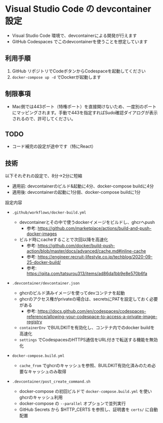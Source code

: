 Visual Studio Code の devcontainer 設定
============================================

* Visual Studio Code 環境で、devcontainerによる開発が行えます
* GitHub Codespaces でこのdevcontainerを使うことを想定しています

## 利用手順

1. GitHub リポジトリでCodeボタンからCodespaceを起動してください
2. `docker-compose up -d` でDockerが起動します

## 制限事項

* Mac側では443ポート（特権ポート）を直接開けないため、一度別のポートにマッピングされます。手動で443を指定すればSudo確認ダイアログが表示されるので、許可してください。

## TODO

* コード補完の設定が途中です（特にReact）

## 技術

以下それぞれの設定で、8分->2分に短縮

* 適用前: devcontainerのビルド&起動に4分、docker-compose buildに4分
* 適用後: devcontainerの起動に1分弱、docker-compose buildに1分

設定内容

* `.github/workflows/docker-build.yml`
    * devcontainerとその中で使うdockerイメージをビルドし、ghcrへpush
        * 参考: https://github.com/marketplace/actions/build-and-push-docker-images
    * ビルド時にcacheすることで次回以降を高速化
        * 参考: https://github.com/docker/build-push-action/blob/master/docs/advanced/cache.md#inline-cache
        * 参考: https://engineer.recruit-lifestyle.co.jp/techblog/2020-09-25-docker-build/
        * 参考: https://qiita.com/tatsurou313/items/ad86da1bb9e8e570b6fa

* `.devcontainer/devcontainer.json`
    * ghcrのビルド済みイメージを使ってdevコンテナを起動
    * ghcrのアクセス権がprivateの場合は、secretsにPATを設定しておく必要がある
        * 参考: https://docs.github.com/en/codespaces/codespaces-reference/allowing-your-codespace-to-access-a-private-image-registry
    * `containerEnv` でBUILDKITを有効化し、コンテナ内でのdocker buildを高速化
    * `settings` でCodespacesのHTTPS通信をURL付きで転送する機能を無効化

* `docker-compose.build.yml`
    * `cache_from` でghcrのキャッシュを参照、BUILDKIT有効化済みのため必要なキャッシュのみ取得

* `.devcontainer/post_create_command.sh`
    * docker-compose の初回ビルドで `docker-compose.build.yml` を使いghcrのキャッシュ利用
    * docker-compose の `--parallel` オプションで並列実行
    * GitHub Secrets から $HTTP_CERTS を参照し、証明書を `certs/` に自動配置
